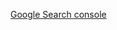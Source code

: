 [Google Search console][google_search_console]






[google_search_console]: https://search.google.com/search-console/about